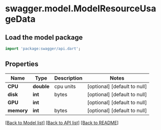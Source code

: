 # swagger.model.ModelResourceUsageData

## Load the model package
```dart
import 'package:swagger/api.dart';
```

## Properties
Name | Type | Description | Notes
------------ | ------------- | ------------- | -------------
**CPU** | **double** | cpu units | [optional] [default to null]
**disk** | **int** | bytes | [optional] [default to null]
**GPU** | **int** |  | [optional] [default to null]
**memory** | **int** | bytes | [optional] [default to null]

[[Back to Model list]](../README.md#documentation-for-models) [[Back to API list]](../README.md#documentation-for-api-endpoints) [[Back to README]](../README.md)

